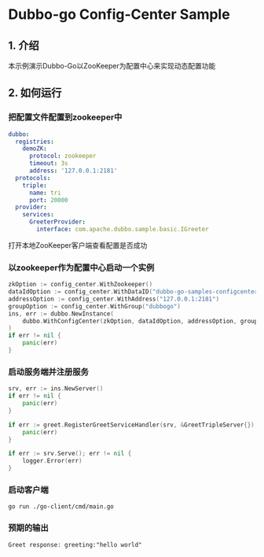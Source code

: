 # Dubbo-go Config-Center Sample

## 1. 介绍

本示例演示Dubbo-Go以ZooKeeper为配置中心来实现动态配置功能

## 2. 如何运行

### 把配置文件配置到zookeeper中

```yaml
dubbo:
  registries:
    demoZK:
      protocol: zookeeper
      timeout: 3s
      address: '127.0.0.1:2181'
  protocols:
    triple:
      name: tri
      port: 20000
  provider:
    services:
      GreeterProvider:
        interface: com.apache.dubbo.sample.basic.IGreeter
```

打开本地ZooKeeper客户端查看配置是否成功

### 以zookeeper作为配置中心启动一个实例

```go
zkOption := config_center.WithZookeeper()
dataIdOption := config_center.WithDataID("dubbo-go-samples-configcenter-zookeeper-server")
addressOption := config_center.WithAddress("127.0.0.1:2181")
groupOption := config_center.WithGroup("dubbogo")
ins, err := dubbo.NewInstance(
    dubbo.WithConfigCenter(zkOption, dataIdOption, addressOption, groupOption),
)
if err != nil {
    panic(err)
}
```

### 启动服务端并注册服务

```go
srv, err := ins.NewServer()
if err != nil {
    panic(err)
}

if err := greet.RegisterGreetServiceHandler(srv, &GreetTripleServer{}); err != nil {
    panic(err)
}

if err := srv.Serve(); err != nil {
    logger.Error(err)
}
```

### 启动客户端

```shell
go run ./go-client/cmd/main.go
```

### 预期的输出

```txt
Greet response: greeting:"hello world"
```
